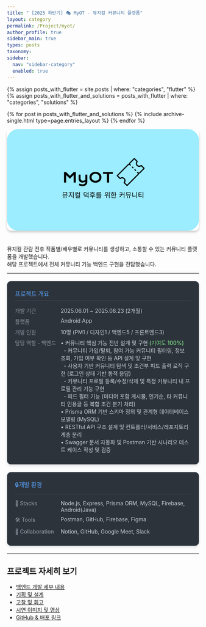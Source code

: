 ```yaml
---
title: " [2025 하반기] 🎭 MyOT - 뮤지컬 커뮤니티 플랫폼"
layout: category
permalink: /Project/myot/
author_profile: true
sidebar_main: true
types: posts
taxonomy:
sidebar:
  nav: "sidebar-category"
  enabled: true
---
```


{% assign posts_with_flutter = site.posts | where: "categories", "flutter" %}
{% assign posts_with_flutter_and_solutions = posts_with_flutter | where: "categories", "solutions" %}

{% for post in posts_with_flutter_and_solutions %}
  {% include archive-single.html type=page.entries_layout %}
{% endfor %}


<img src="/_pages/Project/myot/image/MyOT.png" style="border-radius: 12px; box-shadow: 0 4px 6px rgba(0,0,0,0.2); margin-bottom: 20px;" />

뮤지컬 관람 전후 작품별/배우별로 커뮤니티를 생성하고, 소통할 수 있는 커뮤니티 플랫폼을 개발했습니다.  
해당 프로젝트에서 전체 커뮤니티 기능 백엔드 구현을 전담했습니다.

---

<style>
.info-container {
  margin: 20px 0;
  padding: 20px;
  background: #2d333b;
  border-radius: 10px;
  border: 1px solid #444c56;
  box-shadow: 0 4px 6px rgba(0, 0, 0, 0.1);
}

.info-title {
  font-size: 1.1em;
  color: #58a6ff;
  margin-bottom: 15px;
  border-bottom: 1px solid #444c56;
  padding-bottom: 8px;
}

.info-row {
  display: flex;
  margin: 8px 0;
  align-items: flex-start;
}

.info-label {
  min-width: 120px;
  color: #8b949e;
  font-weight: 500;
}

.info-value {
  color: #c9d1d9;
  flex: 1;
}

.highlight {
  color: #7ee787;
  font-weight: 500;
}
</style>

<div class="info-container">
  <div class="info-title">프로젝트 개요</div>
  <div class="info-row">
    <span class="info-label">개발 기간</span>
    <span class="info-value">2025.06.01 ~ 2025.08.23 (2개월)</span>
  </div>
  <div class="info-row">
    <span class="info-label">플랫폼</span>
    <span class="info-value">Android App</span>
  </div>
  <div class="info-row">
    <span class="info-label">개발 인원</span>
    <span class="info-value">10명 (PM1 / 디자인1 / 백엔드5 / 프론트엔드3)</span>
  </div>
  <div class="info-row">
  <span class="info-label">담당 역할 - 백엔드</span>
  <span class="info-value">
    • 커뮤니티 핵심 기능 전반 설계 및 구현 <span class="highlight">(기여도 100%)</span><br>
    &nbsp;&nbsp;- 커뮤니티 가입/탈퇴, 참여 가능 커뮤니티 필터링, 정보 조회, 가입 여부 확인 등 API 설계 및 구현<br>
    &nbsp;&nbsp;- 사용자 기반 커뮤니티 탐색 및 조건부 피드 출력 로직 구현 (로그인 상태 기반 동적 응답)<br>
    &nbsp;&nbsp;- 커뮤니티 프로필 등록/수정/삭제 및 특정 커뮤니티 내 프로필 관리 기능 구현<br>
    &nbsp;&nbsp;- 피드 필터 기능 (미디어 포함 게시물, 인기순, 타 커뮤니티 인용글 등 복합 조건 분기 처리)<br>
    • Prisma ORM 기반 스키마 정의 및 관계형 데이터베이스 모델링 (MySQL)<br>
    • RESTful API 구조 설계 및 컨트롤러/서비스/레포지토리 계층 분리<br>
    • Swagger 문서 자동화 및 Postman 기반 시나리오 테스트 케이스 작성 및 검증
  </span>
</div>

</div>

<div class="info-container">
  <div class="info-title">🔒개발 환경</div>
  <div class="info-row">
    <span class="info-label">🚀 Stacks</span>
    <span class="info-value">Node.js, Express, Prisma ORM, MySQL, Firebase, Android(Java)</span>
  </div>
  <div class="info-row">
    <span class="info-label">🛠 Tools</span>
    <span class="info-value">Postman, GitHub, Firebase, Figma</span>
  </div>
  <div class="info-row">
    <span class="info-label">👥 Collaboration</span>
    <span class="info-value">Notion, GitHub, Google Meet, Slack</span>
  </div>
</div>

---

## 프로젝트 자세히 보기

-  [백엔드 개발 세부 내용](/project-musical/backend-details/)
-  [기획 및 설계](/project-musical/planning/)
-  [고찰 및 회고](/project-musical/reflection/)
-  [시연 이미지 및 영상](/project-musical/demo/)
-  [GitHub & 배포 링크](/project-musical/github/)
